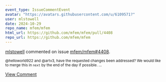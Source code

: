 ```yaml
---
event_type: IssueCommentEvent
avatar: "https://avatars.githubusercontent.com/u/6109571?"
user: mlstowell
date: 2024-10-29
repo_name: mfem/mfem
html_url: https://github.com/mfem/mfem/pull/4408
repo_url: https://github.com/mfem/mfem
---
```


<a href='https://github.com/mlstowell' target='_blank'>mlstowell</a> commented on issue <a href='https://github.com/mfem/mfem/pull/4408' target='_blank'>mfem/mfem#4408</a>.

<small>@helloworld922 and @artv3, have the requested changes been addressed? We would like to merge this in `next` by the end of the day if possible. ...</small>

<a href='https://github.com/mfem/mfem/pull/4408' target='_blank'>View Comment</a>
